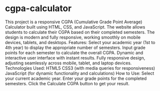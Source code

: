 # cgpa-calculator
This project is a responsive CGPA (Cumulative Grade Point Average) Calculator built using HTML, CSS, and JavaScript. The website allows students to calculate their CGPA based on their completed semesters. The design is modern and fully responsive, working smoothly on mobile devices, tablets, and desktops.
Features:
    Select your academic year (1st to 4th year) to display the appropriate number of semesters.
    Input grade points for each semester to calculate the overall CGPA.
    Dynamic and interactive user interface with instant results.
    Fully responsive design, adjusting seamlessly across mobile, tablet, and laptop devices.
Technologies Used:
    HTML5
    CSS3 (with media queries for responsiveness)
    JavaScript (for dynamic functionality and calculations)
How to Use:
    Select your current academic year.
    Enter your grade points for the completed semesters.
    Click the Calculate CGPA button to get your result.
